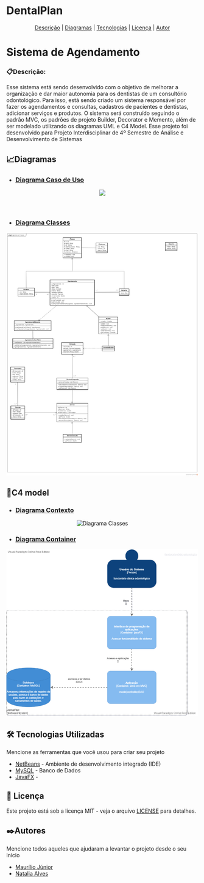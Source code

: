 # DentalPlan 

<p align="center">
 <a href="#Descrição">Descrição</a> |
 <a href="#Diagramas">Diagramas</a> |
 <a href="#tecnologias">Tecnologias</a> |
 <a href="#licença">Licença</a> |
 <a href="#autores">Autor</a>
</p>

# Sistema de Agendamento
<section id="Descrição">
 
 ### 📋Descrição:
Esse sistema está sendo desenvolvido com o objetivo de melhorar a organização e dar maior autonomia para os dentistas de um consultório odontológico.
Para isso, está sendo criado um sistema responsável por fazer os agendamentos e consultas, cadastros de pacientes e dentistas, adicionar serviços e produtos. O sistema será construído
seguindo o padrão MVC, os padrões de projeto Builder, Decorator e Memento, além de ser modelado utilizando os diagramas UML e C4 Model.
Esse projeto foi desenvolvido para Projeto Interdisciplinar de 4º Semestre de Análise e Desenvolvimento de Sistemas 

 </section>


<section id="Diagramas">
 
 ## 📈Diagramas
* ### [Diagrama Caso de Uso]() 
<div align="center">
<img src="https://user-images.githubusercontent.com/90415957/142698553-9ae69758-f817-4de5-b00d-856a51183db7.png" />
</div>
<br><br>

* ### [Diagrama Classes](https://user-images.githubusercontent.com/90415957/142700219-7fc679f5-3627-4eb3-85b2-46b16d6a7528.jpeg)
<div align="center">
<img alt="Diagrama Classes" src="https://github.com/MJunior20/Projet-Interdisiplinar-4-Semestre/blob/main/ASW/Diagramas%20de%20Classes/DiagramaDeClassesEPadroes.png" width ="700"/>
</div>
 </section>



 ## 📐C4 model
* ### [Diagrama Contexto](https://github.com/MJunior20/Projet-Interdisiplinar-4-Semestre/blob/main/ASW/Diagramas%20C4%20Model/Diagrama%20de%20Contexto.pdf)

<div align="center">
<img alt="Diagrama Classes" src="https://user-images.githubusercontent.com/90415957/142740589-6fdb5641-c4c6-48bd-9a51-7c5b3b97d155.png" />                                       </div>
                
                
 * ### [Diagrama Container](https://github.com/MJunior20/Projet-Interdisiplinar-4-Semestre/blob/main/ASW/Diagramas%20C4%20Model/Diagrama%20de%20Container.png)
<div align="center">
<img alt="Diagrama Classes" src="https://github.com/MJunior20/Projet-Interdisiplinar-4-Semestre/blob/main/ASW/Diagramas%20C4%20Model/Diagrama%20de%20Container.png" width ="700"/>
</div>            


<section id="tecnologias">
 
 ##  🛠️ Tecnologias Utilizadas

Mencione as ferramentas que você usou para criar seu projeto

* [NetBeans](https://netbeans.apache.org/download/index.html) - Ambiente de desenvolvimento integrado (IDE)
* [MySQL](https://www.mysql.com/) - Banco de Dados
* [JavaFX]() - 
 </section>

<section id="licença">
 
 ## 📑 Licença

Este projeto está sob a licença MIT  - veja o arquivo [LICENSE](https://github.com/MJunior20/Projet-Interdisiplinar-4-Semestre/blob/main/LICENSE) para detalhes.

 </section>


<section id="autores">
 
## ✒️Autores

Mencione todos aqueles que ajudaram a levantar o projeto desde o seu início

* [Maurílio  Júnior](https://github.com/MJunior20)
* [Natalia Alves](https://github.com/Naty17608)

</section>
